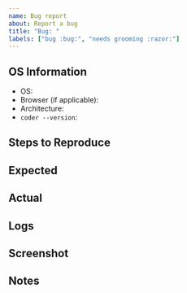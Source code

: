 ```yaml
---
name: Bug report
about: Report a bug
title: "Bug: "
labels: ["bug :bug:", "needs grooming :razor:"]
---
```


## OS Information

- OS:
- Browser (if applicable): 
- Architecture:
- `coder --version`:

## Steps to Reproduce

<!-- 1. -->
<!-- 2. -->
<!-- 3. -->

## Expected

<!-- What should happen? -->

## Actual

<!-- What actually happens? -->

## Logs

## Screenshot

<!-- Ideally provide a screenshot, gif, video or screen recording. -->

## Notes

<!-- Anything else you want to share -->
